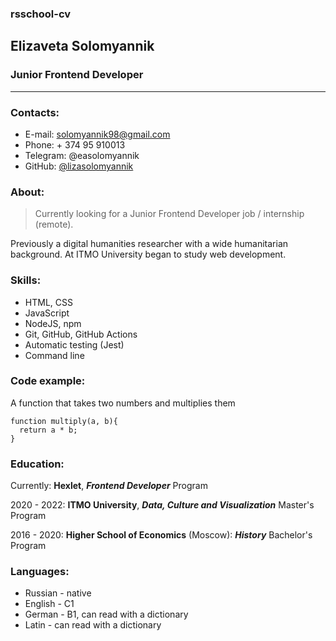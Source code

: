 ### rsschool-cv
## Elizaveta Solomyannik
### Junior Frontend Developer
***
### Contacts:
* E-mail: solomyannik98@gmail.com
* Phone: + 374 95 910013
* Telegram: @easolomyannik
* GitHub: [@lizasolomyannik](https://github.com/lizasolomyannik)

### About:
> Currently looking for a Junior Frontend Developer job / internship (remote).

Previously a digital humanities researcher with a wide humanitarian background. At ITMO University began to study web development.

### Skills:
* HTML, CSS
* JavaScript
* NodeJS, npm
* Git, GitHub, GitHub Actions
* Automatic testing (Jest)
* Command line

### Code example:
A function that takes two numbers and multiplies them
```
function multiply(a, b){
  return a * b;
}
```

### Education:
Currently: **Hexlet**, ***Frontend Developer*** Program

2020 - 2022: **ITMO University**, ***Data, Culture and Visualization*** Master's Program

2016 - 2020: **Higher School of Economics** (Moscow): ***History*** Bachelor's Program

### Languages:
* Russian - native
* English - C1
* German - B1, can read with a dictionary
* Latin - can read with a dictionary